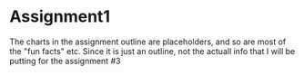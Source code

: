 # Assignment1

The charts in the assignment outline are placeholders, and so are most of the "fun facts" etc. Since it is just an outline, not the actuall info that I will be putting 
for the assignment #3